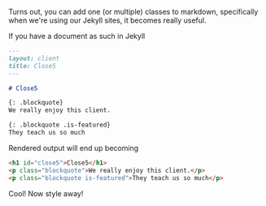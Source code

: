 Turns out, you can add one (or multiple) classes to markdown, specifically when we're using our Jekyll sites, it becomes really useful.

If you have a document as such in Jekyll

```md
---
layout: client
title: Close5
---

# Close5

{: .blockquote}
We really enjoy this client.

{: .blockquote .is-featured}
They teach us so much
```

Rendered output will end up becoming

```html
<h1 id="close5">Close5</h1>
<p class="blockquote">We really enjoy this client.</p>
<p class="blockquote is-featured">They teach us so much</p>
```

Cool! Now style away!
